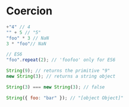 # Coercion

```JavaScript
+"4" // 4
"" + 5 // "5"
"foo" * 3 // NaN
3 * "foo"// NaN

// ES6
"foo".repeat(2); // 'foofoo' only for ES6

String(9); // returns the primitive "9"
new String(3); // returns a string object

String(3) === new String(3); // false
```

```JavaScript
String({ foo: "bar" }); // "[object Object]"
```
